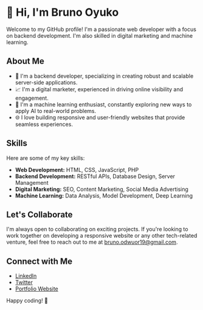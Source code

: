 # 👋 Hi, I'm Bruno Oyuko

Welcome to my GitHub profile! I'm a passionate web developer with a focus on backend development. 
I'm also skilled in digital marketing and machine learning.

## About Me

- 💼 I'm a backend developer, specializing in creating robust and scalable server-side applications.
- 📈 I'm a digital marketer, experienced in driving online visibility and engagement.
- 🧠 I'm a machine learning enthusiast, constantly exploring new ways to apply AI to real-world problems.
- 🌐 I love building responsive and user-friendly websites that provide seamless experiences.
## Skills

Here are some of my key skills:

- **Web Development:** HTML, CSS, JavaScript, PHP
- **Backend Development:** RESTful APIs, Database Design, Server Management
- **Digital Marketing:** SEO, Content Marketing, Social Media Advertising
- **Machine Learning:** Data Analysis, Model Development, Deep Learning

## Let's Collaborate

I'm always open to collaborating on exciting projects. If you're looking to work together on developing a responsive
website or any other tech-related venture, feel free to reach out to me at [bruno.odwuor19@gmail.com](mailto:bruno.odwuor19@gmail.com).

## Connect with Me

- [LinkedIn](https://www.linkedin.com/in/bruno-oyuko/)
- [Twitter](https://twitter.com/@u_sawa1)
- [Portfolio Website]((https://bplustech.netlify.app/))

Happy coding! 🚀

<!---
oyuko-bruno/oyuko-bruno is a ✨ special ✨ repository because its `README.md` (this file) appears on your GitHub profile.
You can click the Preview link to take a look at your changes.
--->
